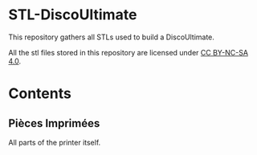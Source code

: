 # STL-DiscoUltimate

This repository gathers all STLs used to build a DiscoUltimate.

All the stl files stored in this repository are licensed under [CC BY-NC-SA 4.0](https://creativecommons.org/licenses/by-nc-sa/4.0/).

# Contents

## Pièces Imprimées

All parts of the printer itself.
